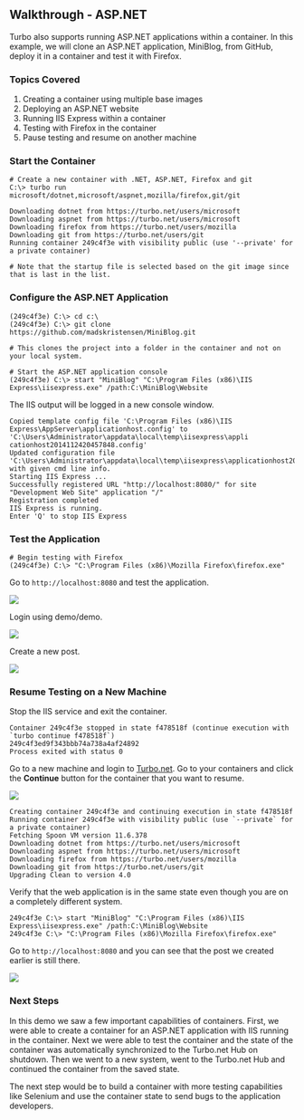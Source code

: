 ## Walkthrough - ASP.NET
Turbo also supports running ASP.NET applications within a container. In this example, we will clone an ASP.NET application, MiniBlog, from GitHub, deploy it in a container and test it with Firefox.

### Topics Covered
1. Creating a container using multiple base images
2. Deploying an ASP.NET website
3. Running IIS Express within a container
4. Testing with Firefox in the container
5. Pause testing and resume on another machine

### Start the Container

```
# Create a new container with .NET, ASP.NET, Firefox and git
C:\> turbo run microsoft/dotnet,microsoft/aspnet,mozilla/firefox,git/git

Downloading dotnet from https://turbo.net/users/microsoft
Downloading aspnet from https://turbo.net/users/microsoft
Downloading firefox from https://turbo.net/users/mozilla
Downloading git from https://turbo.net/users/git
Running container 249c4f3e with visibility public (use '--private' for a private container)

# Note that the startup file is selected based on the git image since that is last in the list.
```

### Configure the ASP.NET Application

```
(249c4f3e) C:\> cd c:\
(249c4f3e) C:\> git clone https://github.com/madskristensen/MiniBlog.git

# This clones the project into a folder in the container and not on your local system.

# Start the ASP.NET application console
(249c4f3e) C:\> start "MiniBlog" "C:\Program Files (x86)\IIS Express\iisexpress.exe" /path:C:\MiniBlog\Website
```

The IIS output will be logged in a new console window.

```
Copied template config file 'C:\Program Files (x86)\IIS Express\AppServer\applicationhost.config' to 'C:\Users\Administrator\appdata\local\temp\iisexpress\appli
cationhost2014112420457848.config'
Updated configuration file 'C:\Users\Administrator\appdata\local\temp\iisexpress\applicationhost2014112420457848.config' with given cmd line info.
Starting IIS Express ...
Successfully registered URL "http://localhost:8080/" for site "Development Web Site" application "/"
Registration completed
IIS Express is running.
Enter 'Q' to stop IIS Express
```

### Test the Application

```
# Begin testing with Firefox
(249c4f3e) C:\> "C:\Program Files (x86)\Mozilla Firefox\firefox.exe"
```

Go to `http://localhost:8080` and test the application.

![](/docs/getting_started/walkthrough_-_asp.net/miniblog.png)

Login using demo/demo.

![](/docs/getting_started/walkthrough_-_asp.net/miniblog-signin.png)

Create a new post.

![](/docs/getting_started/walkthrough_-_asp.net/savedpost.png)

### Resume Testing on a New Machine 
Stop the IIS service and exit the container.

```
Container 249c4f3e stopped in state f478518f (continue execution with `turbo continue f478518f`)
249c4f3ed9f343bbb74a738a4af24892
Process exited with status 0
```

Go to a new machine and login to [Turbo.net](http://turbo.net).  Go to your containers and click the **Continue** button for the container that you want to resume.

![](/docs/getting_started/walkthrough_-_asp.net/continue-from-spoonnet.png)

```
Creating container 249c4f3e and continuing execution in state f478518f
Running container 249c4f3e with visibility public (use `--private` for a private container)
Fetching Spoon VM version 11.6.378
Downloading dotnet from https://turbo.net/users/microsoft
Downloading aspnet from https://turbo.net/users/microsoft
Downloading firefox from https://turbo.net/users/mozilla
Downloading git from https://turbo.net/users/git
Upgrading Clean to version 4.0
```

Verify that the web application is in the same state even though you are on a completely different system.

```
249c4f3e C:\> start "MiniBlog" "C:\Program Files (x86)\IIS Express\iisexpress.exe" /path:C:\MiniBlog\Website
249c4f3e C:\> "C:\Program Files (x86)\Mozilla Firefox\firefox.exe"
```

Go to `http://localhost:8080` and you can see that the post we created earlier is still there.

![](/docs/getting_started/walkthrough_-_asp.net/same-post-new-system.png)


### Next Steps 
In this demo we saw a few important capabilities of containers. First, we were able to create a container for an ASP.NET application with IIS running in the container. Next we were able to test the container and the state of the container was automatically synchronized to the Turbo.net Hub on shutdown. Then we went to a new system, went to the Turbo.net Hub and continued the container from the saved state.

The next step would be to build a container with more testing capabilities like Selenium and use the container state to send bugs to the application developers.
